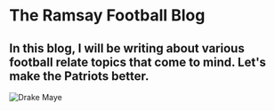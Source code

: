# The Ramsay Football Blog
## In this blog, I will be writing about various football relate topics that come to mind. Let's make the Patriots better.

![Drake Maye](https://media1.tenor.com/m/efuGVj7NnJIAAAAd/drake-maye-new-england-patriots.gif)
